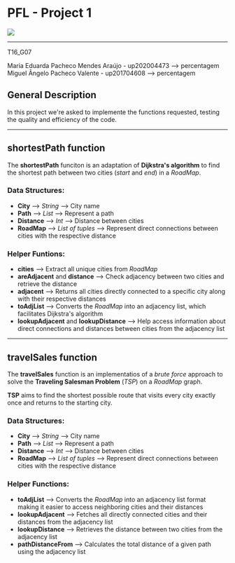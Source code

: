 # PFL - Project 1

![](images/feup.webp)

---
T16_G07

Maria Eduarda Pacheco Mendes Araújo - up202004473 --> percentagem
Miguel Ângelo Pacheco Valente - up201704608 --> percentagem

## General Description
In this project we're asked to implemente the functions requested, testing the quality and efficiency of the code.

---

## shortestPath function

The **shortestPath** funciton is an adaptation of **Dijkstra's algorithm** to find the shortest path between two cities (*start* and *end*) in a *RoadMap*.


### Data Structures:
- **City** --> *String* --> City name
- **Path** --> *List* --> Represent a path
- **Distance** --> *Int* --> Distance between cities
- **RoadMap** --> *List of tuples* --> Represent direct connections between cities with the respective distance

### Helper Funtions:
- **cities** --> Extract all unique cities from *RoadMap*
- **areAdjacent** and **distance** --> Check adjacency between two cities and retrieve the distance
- **adjacent** --> Returns all cities directly connected to a specific city along with their respective distances
- **toAdjList** --> Converts the *RoadMap* into an adjacency list, which facilitates Dijkstra's algorithm
- **lookupAdjacent** and **lookupDistance** --> Help access information about direct connections and distances between cities from the adjacency list

---

## travelSales function

The **travelSales** function is an implementatios of a *brute force* approach to solve the **Traveling Salesman Problem** (*TSP*) on a *RoadMap* graph.

**TSP** aims to find the shortest possible route that visits every city exactly once and returns to the starting city.

### Data Structures:
- **City** --> *String* --> City name
- **Path** --> *List* --> Represent a path
- **Distance** --> *Int* --> Distance between cities
- **RoadMap** --> *List of tuples* --> Represent direct connections between cities with the respective distance

### Helper Functions:
- **toAdjList** --> Converts the *RoadMap* into an adjacency list format making it easier to access neighboring cities and their distances
- **lookupAdjacent** --> Fetches all directly connected cities and their distances from the adjacency list
- **lookupDistance** --> Retrieves the distance between two cities from the adjacency list
- **pathDistanceFrom** --> Calculates the total distance of a given path using the adjacency list